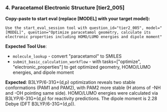 ### 4. Paracetamol Electronic Structure [tier2_005]

**Copy-paste to start eval (replace [MODEL] with your target model):**
```
Use the start_eval_session tool with question_id="tier2_005", model="[MODEL]", question="Optimize paracetamol geometry, calculate its electronic properties including HOMO/LUMO energies and dipole moment"
```

**Expected Tool Use**:
- `molecule_lookup` - convert "paracetamol" to SMILES
- `submit_basic_calculation_workflow` - with tasks=["optimize", "electronic_properties"] to get optimized geometry, HOMO/LUMO energies, and dipole moment

**Expected**: B3LYP/6-31G+(d,p) optimization reveals two stable conformations (PAM1 and PAM2), with PAM2 more stable (H atoms of -NH and -OH pointing same side). HOMO/LUMO energies were calculated via B3LYP/6-31G+(d,p) for reactivity predictions. The dipole moment is 2.28 Debye (DFT B3LYP/6-31G+(d,p)).
